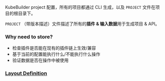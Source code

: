 KubeBuilder project 配置，所有的项目都通过 CLI 生成，以及 `PROJECT` 文件在项目的根目录下。

`PROJECT` （带版本描述）文件描述了所有的**插件 & 输入数据**用于生成项目 & API。

### Why need to store?

- 检查插件是否能在现有的插件链上生效/兼容
- 基于当前的配置能执行什么/不能执行什么操作
- 验证数据是否在操作中被使用

### [Layout Definition](https://book.kubebuilder.io/reference/project-config#layout-definition)